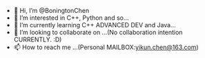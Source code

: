 - 👋 Hi, I’m @BoningtonChen
- 👀 I’m interested in C++, Python and so...
- 🌱 I’m currently learning C++ ADVANCED DEV and Java...
- 💞️ I’m looking to collaborate on ...(No collaboration intention CURRENTLY. :D)
- 📫 How to reach me ...(Personal MAILBOX:yikun.chen@163.com)

<!---
BoningtonChen/BoningtonChen is a ✨ special ✨ repository because its `README.md` (this file) appears on your GitHub profile.
You can click the Preview link to take a look at your changes.
--->
